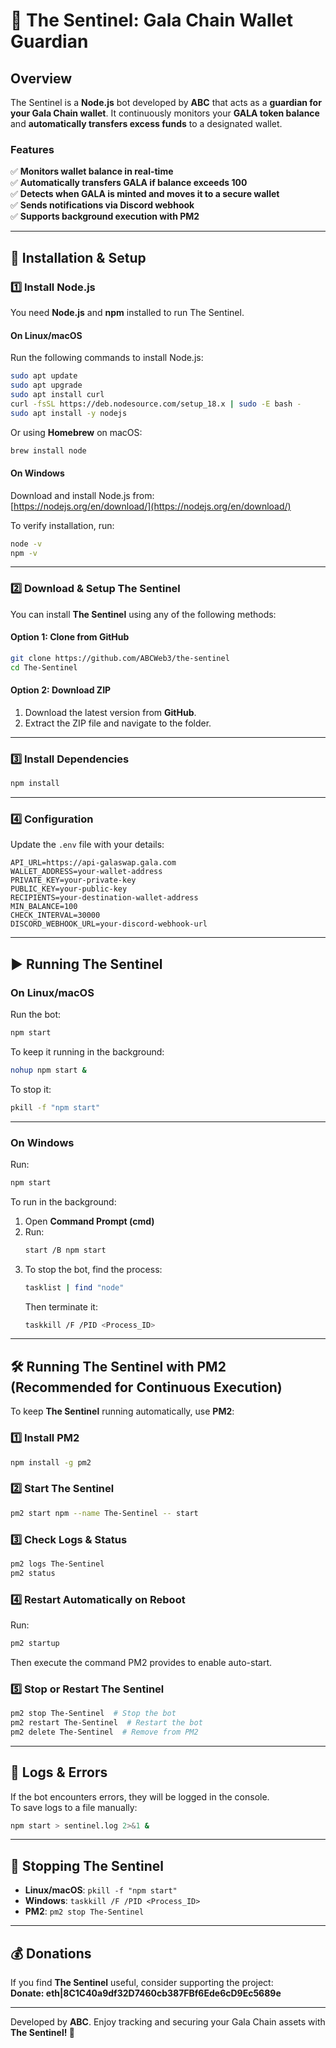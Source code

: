 # 📌 The Sentinel: Gala Chain Wallet Guardian  

## Overview  
The Sentinel is a **Node.js** bot developed by **ABC** that acts as a **guardian for your Gala Chain wallet**. It continuously monitors your **GALA token balance** and **automatically transfers excess funds** to a designated wallet.  

### Features  
✅ **Monitors wallet balance in real-time**  
✅ **Automatically transfers GALA if balance exceeds 100**  
✅ **Detects when GALA is minted and moves it to a secure wallet**  
✅ **Sends notifications via Discord webhook**  
✅ **Supports background execution with PM2**  

---  

## 🚀 Installation & Setup  

### 1️⃣ Install Node.js  
You need **Node.js** and **npm** installed to run The Sentinel.  

#### On Linux/macOS  
Run the following commands to install Node.js:  
```bash
sudo apt update
sudo apt upgrade
sudo apt install curl
curl -fsSL https://deb.nodesource.com/setup_18.x | sudo -E bash -
sudo apt install -y nodejs
```
Or using **Homebrew** on macOS:  
```bash
brew install node
```

#### On Windows  
Download and install Node.js from:  
[https://nodejs.org/en/download/](https://nodejs.org/en/download/)  

To verify installation, run:  
```bash
node -v
npm -v
```

---  

### 2️⃣ Download & Setup The Sentinel  
You can install **The Sentinel** using any of the following methods:  

#### Option 1: Clone from GitHub  
```bash
git clone https://github.com/ABCWeb3/the-sentinel
cd The-Sentinel
```

#### Option 2: Download ZIP  
1. Download the latest version from **GitHub**.  
2. Extract the ZIP file and navigate to the folder.  

---  

### 3️⃣ Install Dependencies  
```bash
npm install
```

---  

### 4️⃣ Configuration  
Update the `.env` file with your details:

```env
API_URL=https://api-galaswap.gala.com
WALLET_ADDRESS=your-wallet-address
PRIVATE_KEY=your-private-key
PUBLIC_KEY=your-public-key
RECIPIENTS=your-destination-wallet-address
MIN_BALANCE=100
CHECK_INTERVAL=30000
DISCORD_WEBHOOK_URL=your-discord-webhook-url
```
---  

## ▶️ Running The Sentinel  

### On Linux/macOS  
Run the bot:  
```bash
npm start
```
To keep it running in the background:  
```bash
nohup npm start &  
```
To stop it:  
```bash
pkill -f "npm start"
```

---  

### On Windows  
Run:  
```bash
npm start
```
To run in the background:  
1. Open **Command Prompt (cmd)**  
2. Run:  
   ```bash
   start /B npm start
   ```
3. To stop the bot, find the process:  
   ```bash
   tasklist | find "node"
   ```
   Then terminate it:  
   ```bash
   taskkill /F /PID <Process_ID>
   ```

---  

## 🛠 Running The Sentinel with PM2 (Recommended for Continuous Execution)  

To keep **The Sentinel** running automatically, use **PM2**:  

### 1️⃣ Install PM2  
```bash
npm install -g pm2
```

### 2️⃣ Start The Sentinel  
```bash
pm2 start npm --name The-Sentinel -- start
```

### 3️⃣ Check Logs & Status  
```bash
pm2 logs The-Sentinel
pm2 status
```

### 4️⃣ Restart Automatically on Reboot  
Run:  
```bash
pm2 startup
```
Then execute the command PM2 provides to enable auto-start.  

### 5️⃣ Stop or Restart The Sentinel  
```bash
pm2 stop The-Sentinel  # Stop the bot
pm2 restart The-Sentinel  # Restart the bot
pm2 delete The-Sentinel  # Remove from PM2
```

---  

## 🐝 Logs & Errors  
If the bot encounters errors, they will be logged in the console.  
To save logs to a file manually:  
```bash
npm start > sentinel.log 2>&1 &
```

---  

## 🚫 Stopping The Sentinel  
- **Linux/macOS**: `pkill -f "npm start"`  
- **Windows**: `taskkill /F /PID <Process_ID>`  
- **PM2**: `pm2 stop The-Sentinel`  

---  

## 💰 Donations  
If you find **The Sentinel** useful, consider supporting the project:  
**Donate: eth|8C1C40a9df32D7460cb387FBf6Ede6cD9Ec5689e**  

---  

Developed by **ABC**. Enjoy tracking and securing your Gala Chain assets with **The Sentinel! 🚀**

